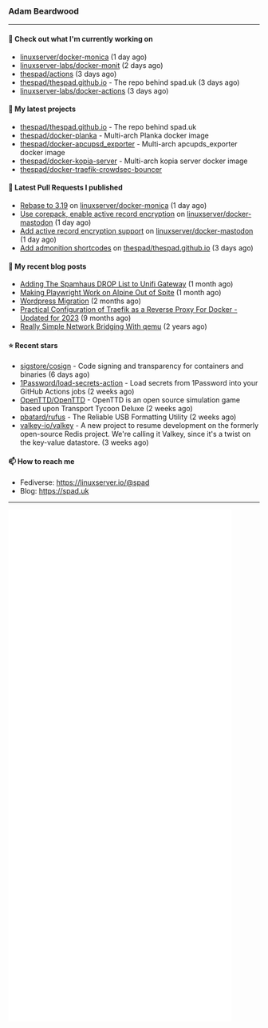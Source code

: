 ### Adam Beardwood
---
#### 👷 Check out what I'm currently working on

- [linuxserver/docker-monica](https://github.com/linuxserver/docker-monica) (1 day ago)
- [linuxserver-labs/docker-monit](https://github.com/linuxserver-labs/docker-monit) (2 days ago)
- [thespad/actions](https://github.com/thespad/actions) (3 days ago)
- [thespad/thespad.github.io](https://github.com/thespad/thespad.github.io) - The repo behind spad.uk (3 days ago)
- [linuxserver-labs/docker-actions](https://github.com/linuxserver-labs/docker-actions) (3 days ago)

#### 🌱 My latest projects

- [thespad/thespad.github.io](https://github.com/thespad/thespad.github.io) - The repo behind spad.uk
- [thespad/docker-planka](https://github.com/thespad/docker-planka) - Multi-arch Planka docker image
- [thespad/docker-apcupsd_exporter](https://github.com/thespad/docker-apcupsd_exporter) - Multi-arch apcupds_exporter docker image
- [thespad/docker-kopia-server](https://github.com/thespad/docker-kopia-server) - Multi-arch kopia server docker image 
- [thespad/docker-traefik-crowdsec-bouncer](https://github.com/thespad/docker-traefik-crowdsec-bouncer)

#### 🔨 Latest Pull Requests I published

- [Rebase to 3.19](https://github.com/linuxserver/docker-monica/pull/2) on [linuxserver/docker-monica](https://github.com/linuxserver/docker-monica) (1 day ago)
- [Use corepack, enable active record encryption](https://github.com/linuxserver/docker-mastodon/pull/90) on [linuxserver/docker-mastodon](https://github.com/linuxserver/docker-mastodon) (1 day ago)
- [Add active record encryption support](https://github.com/linuxserver/docker-mastodon/pull/89) on [linuxserver/docker-mastodon](https://github.com/linuxserver/docker-mastodon) (1 day ago)
- [Add admonition shortcodes](https://github.com/thespad/thespad.github.io/pull/14) on [thespad/thespad.github.io](https://github.com/thespad/thespad.github.io) (3 days ago)

#### 📜 My recent blog posts

- [Adding The Spamhaus DROP List to Unifi Gateway](https://www.spad.uk/posts/adding-spamhaus-drop-list-to-unifi-gateway/) (1 month ago)
- [Making Playwright Work on Alpine Out of Spite](https://www.spad.uk/posts/making-playwright-work-on-alpine-out-of-spite/) (1 month ago)
- [Wordpress Migration](https://www.spad.uk/posts/wordpress-migration/) (2 months ago)
- [Practical Configuration of Traefik as a Reverse Proxy For Docker - Updated for 2023](https://www.spad.uk/posts/practical-configuration-of-traefik-as-a-reverse-proxy-for-docker-updated-for-2023/) (9 months ago)
- [Really Simple Network Bridging With qemu](https://www.spad.uk/posts/really-simple-network-bridging-with-qemu/) (2 years ago)

#### ⭐ Recent stars

- [sigstore/cosign](https://github.com/sigstore/cosign) - Code signing and transparency for containers and binaries (6 days ago)
- [1Password/load-secrets-action](https://github.com/1Password/load-secrets-action) - Load secrets from 1Password into your GitHub Actions jobs (2 weeks ago)
- [OpenTTD/OpenTTD](https://github.com/OpenTTD/OpenTTD) - OpenTTD is an open source simulation game based upon Transport Tycoon Deluxe (2 weeks ago)
- [pbatard/rufus](https://github.com/pbatard/rufus) - The Reliable USB Formatting Utility (2 weeks ago)
- [valkey-io/valkey](https://github.com/valkey-io/valkey) - A new project to resume development on the formerly open-source Redis project. We&#39;re calling it Valkey, since it&#39;s a twist on the key-value datastore. (3 weeks ago)

#### 📫 How to reach me
- Fediverse: https://linuxserver.io/@spad
- Blog: https://spad.uk
---
<img src="https://raw.githubusercontent.com/thespad/thespad/main/github-metrics.svg">
